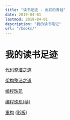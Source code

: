 ```yaml
---
title: "读书足迹 - 出井的青蛙"
date: 2019-04-01
lastmod: 2019-04-01
description: "我的读书笔记"
url: "/books/"
---
```


# 我的读书足迹

[代码整洁之道]()

[架构整洁之道]()

[编程珠玑](https://u.jd.com/6GnhwE)

[编程珠玑(续)](https://u.jd.com/yGVuCB)

[重构](https://u.jd.com/zFO8qP) ([彩板](https://u.jd.com/AA5Llv))